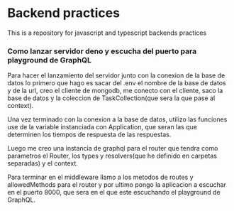 # Backend practices
This is a repository for javascript and typescript backends practices

### Como lanzar servidor deno y escucha del puerto para playground de GraphQL

Para hacer el lanzamiento del servidor junto con la conexion de la base de datos lo primero que hago es sacar del .env el nombre de la base de datos y de la url, creo el cliente de mongodb, me conecto con el cliente, saco la base de datos y la coleccion de TaskCollection(que sera la que pase al context).

Una vez terminado con la conexion a la base de datos, utilizo las funciones use de la variable instanciada con Application, que seran las que determinen los tiempos de respuesta de las respuestas.

Luego me creo una instancia de graphql para el router que tendra como parametros el Router, los types y resolvers(que he definido en carpetas separadas) y el context.

Para terminar en el middleware llamo a los metodos de routes y allowedMethods para el router y por ultimo pongo la aplicacion a escuchar en el puerto 8000, que sera en el que este escuchando el playground de GraphQL.